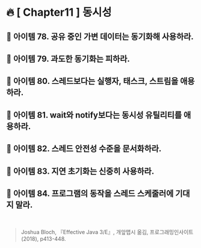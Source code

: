 # 🔥 [ Chapter11 ] 동시성

## 🎯  아이템 78. 공유 중인 가변 데이터는 동기화해 사용하라.
## 🎯  아이템 79. 과도한 동기화는 피하라.
## 🎯  아이템 80. 스레드보다는 실행자, 태스크, 스트림을 애용하라.
## 🎯  아이템 81. wait와 notify보다는 동시성 유틸리티를 애용하라.
## 🎯  아이템 82. 스레드 안전성 수준을 문서화하라.
## 🎯  아이템 83. 지연 초기화는 신중히 사용하라.
## 🎯  아이템 84. 프로그램의 동작을 스레드 스케줄러에 기대지 말라.

<br>

> Joshua Bloch, 『Effective Java 3/E』, 개앞맵시 옮김, 프로그래밍인사이트(2018), p413-448.
